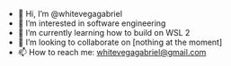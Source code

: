 - 👋 Hi, I’m @whitevegagabriel
- 👀 I’m interested in software engineering
- 🌱 I’m currently learning how to build on WSL 2
- 💞️ I’m looking to collaborate on [nothing at the moment]
- 📫 How to reach me: whitevegagabriel@gmail.com

<!---
whitevegagabriel/whitevegagabriel is a ✨ special ✨ repository because its `README.md` (this file) appears on your GitHub profile.
You can click the Preview link to take a look at your changes.
--->
